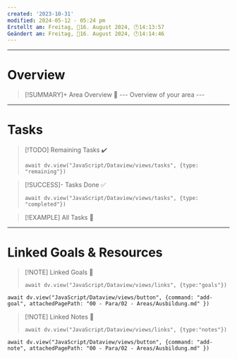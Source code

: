 ```yaml
---
created: '2023-10-31'
modified: 2024-05-12 - 05:24 pm
Erstellt am: Freitag, 📅16. August 2024, 🕐14:13:57
Geändert am: Freitag, 📅16. August 2024, 🕐14:14:46
---
```


---

# Overview

> [!SUMMARY]+ Area Overview 🙋
> --- Overview of your area ---

---

# Tasks

> [!TODO] Remaining Tasks ✔️
> 
> ```dataviewjs
> await dv.view("JavaScript/Dataview/views/tasks", {type: "remaining"})
> ```

> [!SUCCESS]- Tasks Done ✅
> 
> ```dataviewjs
> await dv.view("JavaScript/Dataview/views/tasks", {type: "completed"})
> ```

> [!EXAMPLE] All Tasks 📝 <js-todo-callout></js-todo-callout>

---

# Linked Goals & Resources

> [!NOTE] Linked Goals 🎯
> 
> ```dataviewjs
> await dv.view("JavaScript/Dataview/views/links", {type:"goals"})
> ```

```dataviewjs
await dv.view("JavaScript/Dataview/views/button", {command: "add-goal", attachedPagePath: "00 - Para/02 - Areas/Ausbildung.md" })
```

> [!NOTE] Linked Notes 🔗
> 
> ```dataviewjs
> await dv.view("JavaScript/Dataview/views/links", {type:"notes"})
> ```

```dataviewjs
await dv.view("JavaScript/Dataview/views/button", {command: "add-note", attachedPagePath: "00 - Para/02 - Areas/Ausbildung.md" })
```
